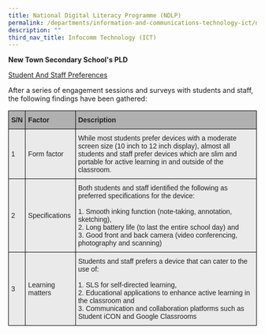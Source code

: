 ```yaml
---
title: National Digital Literacy Programme (NDLP)
permalink: /departments/information-and-communications-technology-ict/national-digital-literacy-programme-ndlp
description: ""
third_nav_title: Infocomm Technology (ICT)
---
```

**New Town Secondary School's PLD**

<u>Student And Staff Preferences</u>

After a series of engagement sessions and surveys with students and staff, the following findings have been gathered:

<style type="text/css">
.tg  {border-collapse:collapse;border-spacing:0;}
.tg td{border-color:black;border-style:solid;border-width:1px;font-family:Arial, sans-serif;font-size:14px;
  overflow:hidden;padding:10px 5px;word-break:normal;}
.tg th{border-color:black;border-style:solid;border-width:1px;font-family:Arial, sans-serif;font-size:14px;
  font-weight:normal;overflow:hidden;padding:10px 5px;word-break:normal;}
.tg .tg-xxiv{background-color:#B0B0B0;color:#222;font-weight:bold;text-align:left;vertical-align:middle}
.tg .tg-bvia{background-color:#EAEAEA;color:#222;text-align:left;vertical-align:middle}
</style>
<table class="tg">
<thead>
  <tr>
    <th class="tg-xxiv"><span style="color:#222;background-color:#B0B0B0">S/N</span></th>
    <th class="tg-xxiv"><span style="color:#222;background-color:#B0B0B0">Factor</span></th>
    <th class="tg-xxiv"><span style="color:#222;background-color:#B0B0B0">Description</span></th>
  </tr>
</thead>
<tbody>
  <tr>
    <td class="tg-bvia"><span style="color:#222;background-color:#EAEAEA">1</span></td>
    <td class="tg-bvia"><span style="color:#222;background-color:#EAEAEA">Form factor</span></td>
    <td class="tg-bvia"><span style="color:#222;background-color:#EAEAEA">While most students prefer devices with a moderate screen size (10 inch to 12 inch display), almost all students and staff prefer devices which are slim and portable for active learning in and outside of the classroom.</span></td>
  </tr>
  <tr>
    <td class="tg-bvia"><span style="color:#222;background-color:#EAEAEA">2</span></td>
    <td class="tg-bvia"><span style="color:#222;background-color:#EAEAEA">Specifications</span></td>
    <td class="tg-bvia"><span style="color:#222;background-color:#EAEAEA">Both students and staff identified the following as preferred specifications for the device:</span><br><br>1. Smooth inking function (note-taking, annotation, sketching),<br>2. Long battery life (to last the entire school day) and<br>3. Good front and back camera (video conferencing, photography and scanning)</td>
  </tr>
  <tr>
    <td class="tg-bvia"><span style="color:#222;background-color:#EAEAEA"> 3</span></td>
    <td class="tg-bvia"><span style="color:#222;background-color:#EAEAEA">Learning matters</span></td>
    <td class="tg-bvia"><span style="color:#222;background-color:#EAEAEA">Students and staff prefers a device that can cater to the use of:</span><br><br>1. SLS for self-directed learning,<br>2. Educational applications to enhance active learning in the classroom and<br>3. Communication and collaboration platforms such as Student iCON and Google Classrooms </td>
  </tr>
</tbody>
</table>